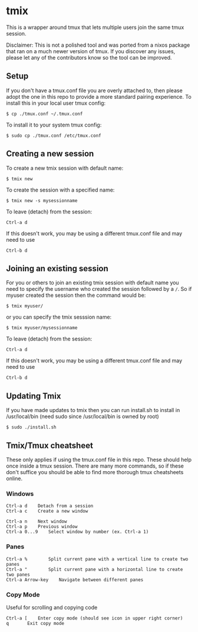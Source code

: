 # tmix
This is a wrapper around tmux that lets multiple users join the same tmux session.

Disclaimer: This is not a polished tool and was ported from a nixos package that ran on a much newer version of tmux. If you discover any issues, please let any of the contributors know so the tool can be improved.

## Setup
If you don't have a tmux.conf file you are overly attached to, then please adopt the one in this repo to provide a more standard pairing experience. To install this in your local user tmux config: 

```
$ cp ./tmux.conf ~/.tmux.conf
```
To install it to your system tmux config:

```
$ sudo cp ./tmux.conf /etc/tmux.conf
```

## Creating a new session
To create a new tmix session with default name:
```
$ tmix new
```
To create the session with a specified name:
```
$ tmix new -s mysessionname
```
To leave (detach) from the session:
```
Ctrl-a d
```
If this doesn't work, you may be using a different tmux.conf file and may need to use
```
Ctrl-b d
```

## Joining an existing session
For you or others to join an existing tmix session with default name you need to specify the username who created the session followed by a `/`. So if myuser created the session then the command would be:
```
$ tmix myuser/
```
or you can specify the tmix sesssion name:
```
$ tmix myuser/mysessionname
```

To leave (detach) from the session:
```
Ctrl-a d
```
If this doesn't work, you may be using a different tmux.conf file and may need to use
```
Ctrl-b d
```

## Updating Tmix
If you have made updates to tmix then you can run install.sh to install in /usr/local/bin (need sudo since /usr/local/bin is owned by root)
```
$ sudo ./install.sh
```

## Tmix/Tmux cheatsheet
These only applies if using the tmux.conf file in this repo. These should help once inside a tmux session. There are many more commands, so if these don't suffice you should be able to find more thorough tmux cheatsheets online.

### Windows
```
Ctrl-a d	Detach from a session
Ctrl-a c	Create a new window

Ctrl-a n	Next window
Ctrl-a p	Previous window
Ctrl-a 0...9 	Select window by number (ex. Ctrl-a 1)
```

### Panes
```
Ctrl-a % 		Split current pane with a vertical line to create two panes
Ctrl-a " 		Split current pane with a horizontal line to create two panes
Ctrl-a Arrow-key	Navigate between different panes	
```

### Copy Mode
Useful for scrolling and copying code
```
Ctrl-a [	Enter copy mode (should see icon in upper right corner)
q		Exit copy mode
```
